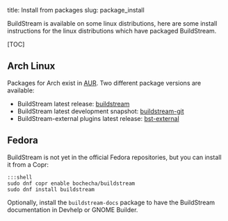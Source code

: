 title: Install from packages
slug: package_install

BuildStream is available on some linux distributions, here are
some install instructions for the linux distributions which
have packaged BuildStream.

[TOC]

<a id="arch"></a>

## Arch Linux

Packages for Arch exist in [AUR](https://wiki.archlinux.org/index.php/Arch_User_Repository#Installing_packages).
Two different package versions are available:

 - BuildStream latest release: [buildstream](https://aur.archlinux.org/packages/buildstream)
 - BuildStream latest development snapshot: [buildstream-git](https://aur.archlinux.org/packages/buildstream-git)
 - BuildStream-external plugins latest release: [bst-external](https://aur.archlinux.org/packages/bst-external)

<a id="fedora"></a>

## Fedora

BuildStream is not yet in the official Fedora repositories, but you can
install it from a Copr:

    :::shell
    sudo dnf copr enable bochecha/buildstream
    sudo dnf install buildstream

Optionally, install the `buildstream-docs` package to have the BuildStream
documentation in Devhelp or GNOME Builder.
